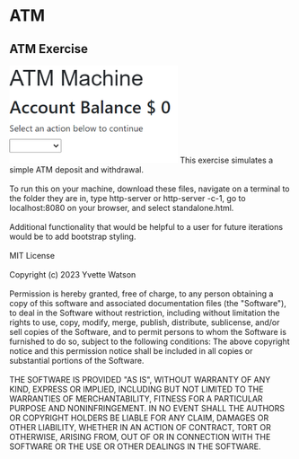 # ATM
## ATM Exercise
<img src="atmimage.png" width='300'/>
This exercise simulates a simple ATM deposit and withdrawal.<br></br>
To run this on your machine, download these files, navigate on a terminal to the folder they are in, type http-server or http-server -c-1, go to localhost:8080 on your browser, and select standalone.html.<br></br>
Additional functionality that would be helpful to a user for future iterations would be to add bootstrap styling.<br></br>
MIT License<br></br>
Copyright (c) 2023 Yvette Watson<br></br>
Permission is hereby granted, free of charge, to any person obtaining a copy of this software and associated documentation files (the "Software"), to deal in the Software without restriction, including without limitation the rights to use, copy, modify, merge, publish, distribute, sublicense, and/or sell copies of the Software, and to permit persons to whom the Software is furnished to do so, subject to the following conditions:
The above copyright notice and this permission notice shall be included in all copies or substantial portions of the Software.<br></br>
THE SOFTWARE IS PROVIDED "AS IS", WITHOUT WARRANTY OF ANY KIND, EXPRESS OR IMPLIED, INCLUDING BUT NOT LIMITED TO THE WARRANTIES OF MERCHANTABILITY, FITNESS FOR A PARTICULAR PURPOSE AND NONINFRINGEMENT. IN NO EVENT SHALL THE AUTHORS OR COPYRIGHT HOLDERS BE LIABLE FOR ANY CLAIM, DAMAGES OR OTHER LIABILITY, WHETHER IN AN ACTION OF CONTRACT, TORT OR OTHERWISE, ARISING FROM, OUT OF OR IN CONNECTION WITH THE SOFTWARE OR THE USE OR OTHER DEALINGS IN THE SOFTWARE.
